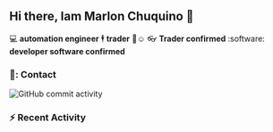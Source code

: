 ## Hi there, Iam Marlon Chuquino 👋

:computer: **automation engineer**
🕴️ **trader** 💸☺️
👓 **Trader confirmed**
:software: **developer software confirmed**

### 🤠: Contact
![GitHub commit activity](https://img.shields.io/github/commit-activity/m/marlonchca3/marlonchca3)

### :zap: Recent Activity
<!--START_SECTION:activity-->

<!--END_SECTION:activity-->



